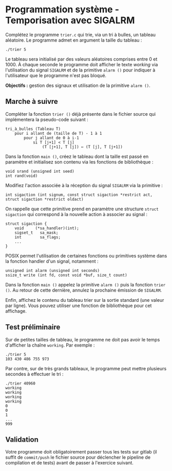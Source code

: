 # Programmation système - Temporisation avec SIGALRM 

Complétez le programme `trier.c` qui trie, via un tri à bulles, un tableau aléatoire.
Le programme admet en argument la taille du tableau :

    ./trier 5

Le tableau sera initialisé par des valeurs aléatoires comprises entre 0 et 1000.
À chaque seconde le programme doit afficher le texte *working* via l'utilisation du signal `SIGALRM` et de la primitive `alarm ()` pour indiquer à l'utilisateur que le programme n'est pas bloqué.

**Objectifs :** gestion des signaux et utilisation de la primitive `alarm ()`.

## Marche à suivre

Compléter la fonction `trier ()` déjà présente dans le fichier source qui implémentera la pseudo-code suivant :

    tri_à_bulles (Tableau T)
        pour i allant de (taille de T) - 1 à 1
            pour j allant de 0 à i-1
                si T [j+1] < T [j]
                    (T [j+1], T [j]) ← (T [j], T [j+1])

Dans la fonction `main ()`, créez le tableau dont la taille est passé en paramètre et initialisez son contenu via les fonctions de bibliothèque :

    void srand (unsigned int seed)
    int rand(void)

Modifiez l'action associée à la réception du signal `SIGALRM` via la primitive :

    int sigaction (int signum, const struct sigaction *restrict act, struct sigaction *restrict oldact)

On rappelle que cette primitive prend en paramètre une structure `struct sigaction` qui correspond à la nouvelle action à associer au signal :

    struct sigaction {
        void     (*sa_handler)(int);
        sigset_t   sa_mask;
        int        sa_flags;
	    ...
    }

POSIX permet l'utilisation de certaines fonctions ou primitives système dans la fonction handler d'un signal, notamment :

    unsigned int alarm (unsigned int seconds)
    ssize_t write (int fd, const void *buf, size_t count)

Dans la fonction `main ()` appelez la primitive `alarm ()` puis la fonction `trier ()`.
Au retour de cette dernière, annulez la prochaine émission de `SIGALRM`.

Enfin, affichez le contenu du tableau trier sur la sortie standard (une valeur par ligne).
Vous pouvez utiliser une fonction de bibliothèque pour cet affichage.

## Test préliminaire

Sur de petites tailles de tableau, le programme ne doit pas avoir le temps d'afficher la chaîne `working`.
Par exemple :

    ./trier 5
    103 430 486 755 973

Par contre, sur de très grands tableaux, le programme peut mettre plusieurs secondes à effectuer le tri :

    ./trier 40960
    working
    working
    working
    working
    0
    0
    1
    ...
    999

## Validation

Votre programme doit obligatoirement passer tous les tests sur gitlab (il suffit de `commit/push` le fichier source pour déclencher le pipeline de compilation et de tests) avant de passer à l'exercice suivant.

